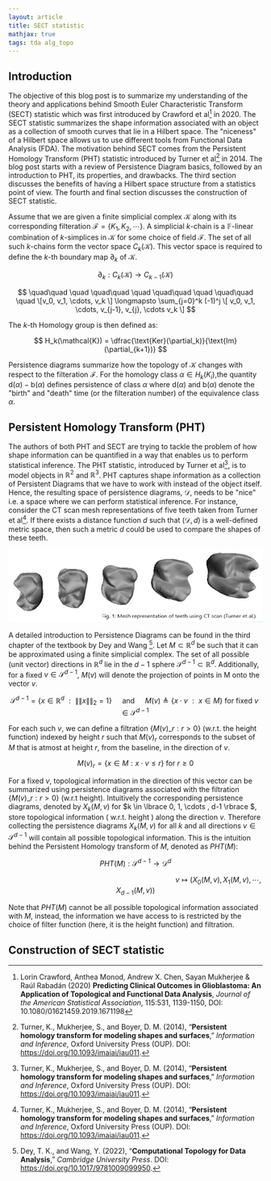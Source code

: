 ```yaml
---
layout: article
title: SECT statistic
mathjax: true  
tags: tda alg_topo 
---
```


## Introduction
The objective of this blog post is to summarize my understanding of the theory and applications behind Smooth Euler Characteristic Transform (SECT) statistic which was first introduced by Crawford et al[^1] in 2020. The SECT statistic summarizes the shape information associated with an object as a collection of smooth curves that lie in a Hilbert space. The "niceness" of a Hilbert space allows us to use different tools from Functional Data Analysis (FDA). The motivation behind SECT comes from the Persistent Homology Transform (PHT) statistic introduced by Turner et al[^2] in 2014. The blog post starts with a review of Persistence Diagram basics, followed by an introduction to PHT, its properties, and drawbacks. The third section discusses the benefits of having a Hilbert space structure from a statistics point of view. The fourth and final section discusses the construction of SECT statistic.

Assume that we are given a finite simplicial complex $\mathcal{K}$ along with its corresponding filteration $\mathcal{F} = \lbrace K_1, K_2, \cdots \rbrace$. A simplicial $k$-chain is a $\mathbb{F}$-linear combination of $k$-simplices in $\mathcal{K}$ for some choice of field $\mathcal{F}$. The set of all such $k$-chains form the vector space $C_k(\mathcal{K})$. This vector space is required to define the $k$-th boundary map $\partial_k$ of $\mathcal{K}$.


$$
\partial_k : C_k(\mathcal{K}) \longrightarrow C_{k-1}(\mathcal{K}) 
$$

$$
\quad\quad \quad \quad\quad \quad \quad\quad \quad \quad\quad \quad \[v_0, v_1, \cdots, v_k \] \longmapsto \sum_{j=0}^k (-1)^j \[ v_0, v_1, \cdots, v_{j-1}, v_{j}, \cdots v_k  \]
$$

The $k$-th Homology group is then defined as:

$$
H_k(\mathcal{K}) = \dfrac{\text{Ker}(\partial_k)}{\text{Im}(\partial_{k+1})} 
$$

Persistence diagrams summarize how the topology of $\mathcal{K}$ changes with respect to the filteration $\mathcal{F}$. For the homology class $\alpha \in H_k(K_i)$,the quantity $\mathrm{d}(\alpha) - \mathrm{b}(\alpha)$ defines persistence of class $\alpha$ where $\mathrm{d}(\alpha)$ and $\mathrm{b}(\alpha)$ denote the "birth" and "death" time (or the filteration number) of the equivalence class $\alpha$.

## Persistent Homology Transform (PHT)
The authors of both PHT and SECT are trying to tackle the problem of how shape information can be quantified in a way that enables us to perform statistical inference. The PHT statistic, introduced by Turner et al[^2], is to model objects in $\mathbb{R}^2$ and $\mathbb{R}^3$. PHT captures shape information as a collection of Persistent Diagrams that we have to work with instead of the object itself. Hence, the resulting space of persistence diagrams, $\mathcal{D}$, needs to be "nice" i.e. a space where we can perform statistical inference. For instance, consider the CT scan mesh representations of five teeth taken from Turner et al[^2]. If there exists a distance function $d$ such that $(\mathcal{D}, d)$ is a well-defined metric space, then such a metric $d$ could be used to compare the shapes of these teeth.

![teeth](/images/teeth.png)

A detailed introduction to Persistence Diagrams can be found in the third chapter of the textbook by Dey and Wang [^3]. Let $M \subset \mathbb{R}^d$ be such that it can be approximated using a finite simplicial complex. The set of all possible (unit vector) directions in $\mathbb{R}^d$ lie in the $d-1$ sphere $\mathcal{S}^{d-1} \subset \mathbb{R}^d$. Additionally, for a fixed $v \in \mathcal{S}^{d-1}$, $M(v)$ will denote the projection of points in M onto the vector $v$.

$$
\mathcal{S}^{d-1} = \lbrace x \in \mathbb{R}^d  \text{ } : \text{ } \|\|  x \|\|_{2} = 1   \rbrace \quad \text{ and } \quad  M(v) \triangleq \lbrace x \cdot v \text{ } : \text{ } x \in M  \rbrace \text{ for fixed } v \in \mathcal{S}^{d-1}
$$

For each such $v$, we can define a filtration $\lbrace M(v)\_{r} : r>0 \rbrace$ (w.r.t. the height function) indexed by height $r$ such that $M(v)_r$ corresponds to the subset of $M$ that is atmost at height $r$, from the baseline, in the direction of $v$.

$$ 
M(v)_r = \lbrace x \in M : x \cdot v \leq r  \rbrace \text{ for } r \geq 0
$$

For a fixed $v$, topological information in the direction of this vector can be summarized using persistence diagrams associated with the filtration  $\lbrace M(v)\_{r}: r>0 \rbrace$ (w.r.t height). Intuitively the corresponding persistence diagrams, denoted by $X_k(M,v)$ for $k \in \lbrace 0, 1, \cdots , d-1  \rbrace $, store  topological information ( w.r.t. height  ) along the direction $v$. Therefore collecting the persistence diagrams $X_k(M,v)$ for all $k$ and all directions $v \in \mathcal{S}^{d-1}$ will contain all possible topological information. This is the intuition behind the Persistent Homology transform of $M$, denoted as $PHT(M)$:

$$
PHT(M): \mathcal{S}^{d-1} \longrightarrow \mathcal{D}^d 
$$

$$
  \quad \quad  \quad \quad \quad\quad \quad  \quad \quad \quad \quad \quad  \quad \quad \quad \quad  \quad \quad  \quad \quad v \longmapsto (X_0(M,v), X_1(M,v), \cdots, X_{d-1}(M,v))
$$

Note that $PHT(M)$ cannot be all possible topological information associated with $M$, instead, the information we have access to is restricted by the choice of filter function (here, it is the height function) and filtration.

## Construction of SECT statistic












[^1]: Lorin Crawford, Anthea Monod, Andrew X. Chen, Sayan Mukherjee & Raúl Rabadán (2020) **Predicting Clinical Outcomes in Glioblastoma: An Application of Topological and Functional Data Analysis**, *Journal of the American Statistical Association*, 115:531, 1139-1150, DOI: 10.1080/01621459.2019.1671198
[^2]: Turner, K., Mukherjee, S., and Boyer, D. M. (2014), “**Persistent homology transform for modeling shapes and surfaces**,” *Information and Inference*, Oxford University Press (OUP). DOI: https://doi.org/10.1093/imaiai/iau011.
[^3]: Dey, T. K., and Wang, Y. (2022), “**Computational Topology for Data Analysis**,” *Cambridge University Press*. DOI: https://doi.org/10.1017/9781009099950.






